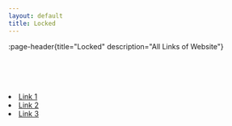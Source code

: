 ```yaml
---
layout: default
title: Locked
---
```


:page-header{title="Locked" description="All Links of Website"}
<br>
<br>
<br>
<br>
<br>

<template>
  <Container>
    <div class="dark:text-zinc-500 pb-16 mt-16">
      <div class="text-center">
        <!-- copyright -->
        <p class="text-sm">&copy; {{ new Date().getFullYear() }} <NuxtLink to="/" class="text-zinc-500 hover:text-zinc-400">Visions By AP</NuxtLink>, All rights reserved<NuxtLink to="/locked" class="text-zinc-500 hover:text-zinc-400">.</NuxtLink></p>
      </div>
    </div>
  </Container>
</template>
            <li><a href="https://visionsbyap.com">Link 1</a></li>
            <li><a href="https://example.com">Link 2</a></li>
            <li><a href="https://example.com">Link 3</a></li>

